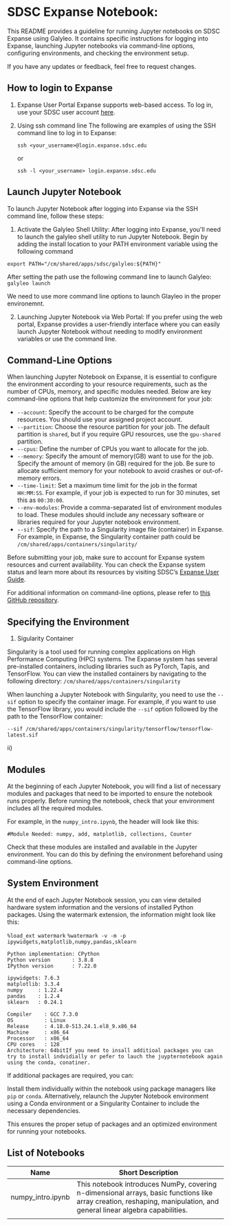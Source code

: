 # SDSC Expanse Notebook: 

This README provides a guideline for running Jupyter notebooks on SDSC Expanse using Galyleo. It contains specific instructions for logging into Expanse, launching Jupyter notebooks via command-line options, configuring environments, and checking the environment setup.

If you have any updates or feedback, feel free to request changes.

##  How to login to Expanse

1. Expanse User Portal
Expanse supports web-based access. To log in, use your SDSC user account [here](https://auth.globus.org/p/login?response_type=code&scope=profile+email+openid+urn%3Aglobus%3Aauth%3Ascope%3Aauth.globus.org%3Aview_identity_set&client_id=bfe613cf-1990-42cb-8390-ed9cbe045615&redirect_uri=%2Fv2%2Foauth2%2Fauthorize%3Fresponse_type%3Dcode%26scope%3Dprofile%2520email%2520openid%2520urn%253Aglobus%253Aauth%253Ascope%253Aauth.globus.org%253Aview_identity_set%26client_id%3Dbfe613cf-1990-42cb-8390-ed9cbe045615%26state%3DZru5012E7hB9gGdS1QEcF8SuqxQ%26redirect_uri%3Dhttps%253A%252F%252Fportal.expanse.sdsc.edu%252Foidc%26nonce%3DEo1SlneG_74sZrY3zm0b4AasrM_7tJsypoIkVNI4HUU%26prompt%3Dlogin%26session_required_single_domain%3Daccess-ci.org%252Cucsd.edu%252Corcid.org&nonce=Eo1SlneG_74sZrY3zm0b4AasrM_7tJsypoIkVNI4HUU&prompt=login&session_required_single_domain=access-ci.org%2Cucsd.edu%2Corcid.org).

2. Using ssh command line
   The following are examples of using the SSH command line to log in to Expanse:
   
   `ssh <your_username>@login.expanse.sdsc.edu`
   
   or
   
    `ssh -l <your_username> login.expanse.sdsc.edu`

## Launch Jupyter Notebook 
To launch Jupyter Notebook after logging into Expanse via the SSH command line, follow these steps:

1. Activate the Galyleo Shell Utility:
After logging into Expanse, you'll need to launch the galyleo shell utility to run Jupyter Notebook. Begin by adding the install location to your PATH environment variable using the following command

`export PATH="/cm/shared/apps/sdsc/galyleo:${PATH}"`

After setting the path use the following command line to launch Galyleo:
 `galyleo launch`

We need to use more command line options to launch Glayleo in the proper environemnt.

2. Launching Jupyter Notebook via Web Portal:
If you prefer using the web portal, Expanse provides a user-friendly interface where you can easily launch Jupyter Notebook without needing to modify environment variables or use the command line.


## Command-Line Options

When launching Jupyter Notebook on Expanse, it is essential to configure the environment according to your resource requirements, such as the number of CPUs, memory, and specific modules needed. Below are key command-line options that help customize the environment for your job:
- `--account`: Specify the account to be charged for the compute resources. You should use your assigned project account.
- `--partition`: Choose the resource partition for your job. The default partition is `shared`, but if you require GPU resources, use the `gpu-shared` partition.
- `--cpus`: Define the number of CPUs you want to allocate for the job. 
- `--memory`: Specify the amount of memory(GB) want to use for the job. Specify the amount of memory (in GB) required for the job. Be sure to allocate sufficient memory for your notebook to avoid crashes or out-of-memory errors.
- `--time-limit`: Set a maximum time limit for the job in the format `HH:MM:SS`. For example, if your job is expected to run for 30 minutes, set this as `00:30:00`.
- `--env-modules`: Provide a comma-separated list of environment modules to load. These modules should include any necessary software or libraries required for your Jupyter notebook environment.
- `--sif`: Specify the path to a Singularity image file (container) in Expanse. For example, in Expanse, the Singularity container path could be `/cm/shared/apps/containers/singularity/`

Before submitting your job, make sure to account for Expanse system resources and current availability. You can check the Expanse system status and learn more about its resources by visiting SDSC’s [Expanse User Guide](https://www.sdsc.edu/support/user_guides/expanse.html).

For additional information on command-line options, please refer to [this GitHub repository](https://github.com/mkandes/galyleo).

## Specifying the Environment

1.  Sigularity Container

Singularity is a tool used for running complex applications on High Performance Computing (HPC) systems. The Expanse system has several pre-installed containers, including libraries such as PyTorch, Tapis, and TensorFlow. You can view the installed containers by navigating to the following directory:
`/cm/shared/apps/containers/singularity`

When launching a Jupyter Notebook with Singularity, you need to use the `--sif` option to specify the container image. For example, if you want to use the TensorFlow library, you would include the `--sif` option followed by the path to the TensorFlow container:

 `--sif /cm/shared/apps/containers/singularity/tensorflow/tensorflow-latest.sif `

ii)

## Modules
At the beginning of each Jupyter Notebook, you will find a list of necessary modules and packages that need to be imported to ensure the notebook runs properly. Before running the notebook, check that your environment includes all the required modules.

For example, in the `numpy_intro.ipynb`, the header will look like this:

```
#Module Needed: numpy, add, matplotlib, collections, Counter

```
Check that these modules are installed and available in the Jupyter environment. You can do this by defining the environment beforehand using command-line options.

## System Environment

At the end of each Jupyter Notebook session, you can view detailed hardware system information and the versions of installed Python packages. Using the watermark extension, the information might look like this:

`%load_ext watermark`
`%watermark -v -m -p ipywidgets,matplotlib,numpy,pandas,sklearn`
```
Python implementation: CPython
Python version       : 3.8.8
IPython version      : 7.22.0

ipywidgets: 7.6.3
matplotlib: 3.3.4
numpy     : 1.22.4
pandas    : 1.2.4
sklearn   : 0.24.1

Compiler    : GCC 7.3.0
OS          : Linux
Release     : 4.18.0-513.24.1.el8_9.x86_64
Machine     : x86_64
Processor   : x86_64
CPU cores   : 128
Architecture: 64bitIf you need to insall additioal packages you can try to install indvidially or pefer to lauch the juypternotebook again using the conda, conatiner.
```
If additional packages are required, you can:

Install them individually within the notebook using package managers like `pip` or `conda`.
Alternatively, relaunch the Jupyter Notebook environment using a Conda environment or a Singularity Container to include the necessary dependencies.

This ensures the proper setup of packages and an optimized environment for running your notebooks.

## List of Notebooks
| Name                              | Short Description                             |
|----------------------------------- |------------------------------------|
| numpy_intro.ipynb                  | This notebook introduces NumPy, covering n-dimensional arrays, basic functions like array creation, reshaping, manipulation, and general linear algebra capabilities.                                |
|                      |                           |

